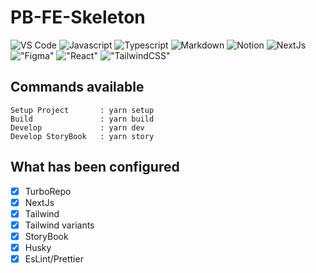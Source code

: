 # PB-FE-Skeleton

![VS Code](https://img.shields.io/badge/VSCode-0078D4?style=for-the-badge&logo=visual%20studio%20code&logoColor=white) ![Javascript](https://img.shields.io/badge/JavaScript-323330?style=for-the-badge&logo=javascript&logoColor=F7DF1E) ![Typescript](https://img.shields.io/badge/TypeScript-007ACC?style=for-the-badge&logo=typescript&logoColor=white) ![Markdown](https://img.shields.io/badge/Markdown-000000?style=for-the-badge&logo=markdown&logoColor=white) ![Notion](https://img.shields.io/badge/Notion-000000?style=for-the-badge&logo=notion&logoColor=white) ![NextJs](https://img.shields.io/badge/next.js-000000?style=for-the-badge&logo=nextdotjs&logoColor=white) !["Figma"](https://img.shields.io/badge/Figma-F24E1E?style=for-the-badge&logo=figma&logoColor=white) !["React"](https://img.shields.io/badge/React-20232A?style=for-the-badge&logo=react&logoColor=61DAFB) !["TailwindCSS"](https://img.shields.io/badge/Tailwind_CSS-38B2AC?style=for-the-badge&logo=tailwind-css&logoColor=whit)

## Commands available

```Text
Setup Project       : yarn setup
Build               : yarn build
Develop             : yarn dev
Develop StoryBook   : yarn story
```

## What has been configured

- [x] TurboRepo
- [x] NextJs
- [x] Tailwind
- [x] Tailwind variants
- [x] StoryBook
- [x] Husky
- [x] EsLint/Prettier
